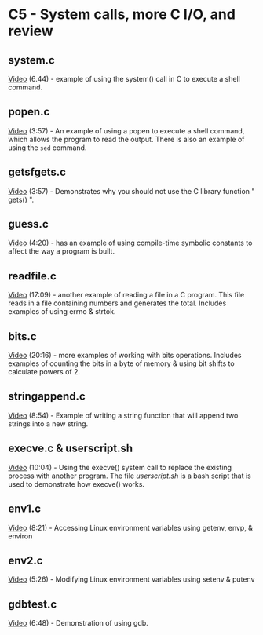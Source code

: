 # C5 - System calls, more C I/O, and review

## system.c

[Video](https://youtu.be/c7-tReUyBIc) (6.44) - example of using the system() call in C to execute a shell command.

## popen.c

[Video](https://youtu.be/3bAAYel7L9o) (3:57) - An example of using a popen to execute a shell command, which allows the program to read the output.  There is also an example of using the ```sed``` command.

## getsfgets.c

[Video](https://youtu.be/UoysSe194EE) (3:57) - Demonstrates why you should not use the C library function " gets() ".

## guess.c

[Video](https://youtu.be/MrOLG-6OFVQ) (4:20) - has an example of using compile-time symbolic constants to affect the way a program is built.

## readfile.c

[Video](https://youtu.be/UJ9FHescot4) (17:09) - another example of reading a file in a C program.  This file reads in a file containing numbers and generates the total.  Includes examples of using errno & strtok.

## bits.c

[Video](https://youtu.be/Ppjg-OVbA-Q) (20:16) - more examples of working with bits operations.  Includes examples of counting the bits in a byte of memory & using bit shifts to calculate powers of 2.

## stringappend.c

[Video](https://youtu.be/ztFcSBMWgSQ) (8:54) - Example of writing a string function that will append two strings into a new string.

## execve.c & userscript.sh

[Video](https://youtu.be/iq7puCxsgHQ) (10:04) - Using the execve() system call to replace the existing process with another program.  The file *userscript.sh* is a bash script that is used to demonstrate how execve() works.

## env1.c

[Video](https://youtu.be/wJ2ZPdc-5uw) (8:21) - Accessing Linux environment variables using getenv, envp, & environ

## env2.c

[Video](https://youtu.be/uYb89zsJHE4) (5:26) - Modifying Linux environment variables using setenv & putenv

## gdbtest.c

[Video](https://youtu.be/8AHT8uJX38k) (6:48) - Demonstration of using gdb.  
